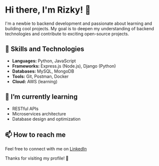 # Hi there, I'm Rizky! 👋

I'm a newbie to backend development and passionate about learning and building cool projects. My goal is to deepen my understanding of backend technologies and contribute to exciting open-source projects.

## 🚀 Skills and Technologies

- **Languages:** Python, JavaScript
- **Frameworks:** Express.js (Node.js), Django (Python)
- **Databases:** MySQL, MongoDB
- **Tools:** Git, Postman, Docker
- **Cloud:** AWS (learning)

## 🌱 I’m currently learning

- RESTful APIs
- Microservices architecture
- Database design and optimization

## 📫 How to reach me

Feel free to connect with me on [LinkedIn](https://www.linkedin.com/in/rizky-ngrh/)

Thanks for visiting my profile! 🚀
